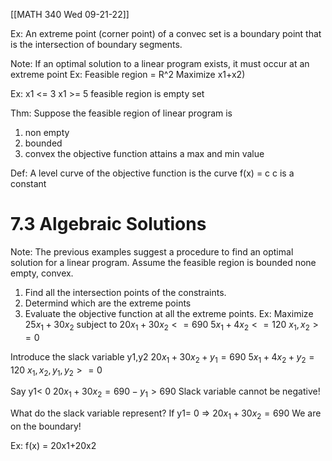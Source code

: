 [[MATH 340 Wed 09-21-22]]

Ex: An extreme point (corner point) of a convec set is a boundary point that is the intersection of boundary segments.

Note: If an optimal solution to a linear program exists, it must occur at an extreme point
Ex: Feasible region = R^2 Maximize x1+x2)

Ex: x1 <= 3
x1 >= 5
feasible region is empty set

Thm: Suppose the feasible region of linear program is 
1) non empty
2) bounded
3) convex
the objective function attains a max and min value

Def: A level curve of the objective function is the curve
f(x) = c
c is a constant

# 7.3 Algebraic Solutions
Note: The previous examples suggest a procedure to find an optimal solution for a linear program.
Assume the feasible region is bounded none empty, convex. 
1. Find all the intersection points of the constraints.
2. Determind which are the extreme points
3. Evaluate the objective function at all the extreme points.
Ex: Maximize $25x_1+30x_2$ subject to 
$20x_1+30x_2 <= 690$
$5x_1+4x_2 <=120$
$x_1,x_2 >=0$

Introduce the slack variable y1,y2
$20x_1+30x_2 + y_1 = 690$
$5x_1+4x_2 +y_2=120$
$x_1,x_2, y_1, y_2 >=0$

Say y1< 0
$20x_1+30x_2=690-y_1 >690$
Slack variable cannot be negative!

What do the slack variable represent?
If y1= 0 => $20x_1+30x_2 = 690$
We are on the boundary!

Ex: f(x) = 20x1+20x2

